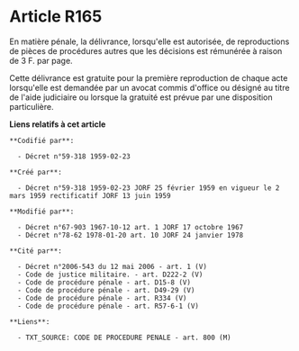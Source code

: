 # Article R165

En matière pénale, la délivrance, lorsqu'elle est autorisée, de reproductions de pièces de procédures autres que les
décisions est rémunérée à raison de 3 F. par page.

Cette délivrance est gratuite pour la première reproduction de chaque acte lorsqu'elle est demandée par un avocat commis
d'office ou désigné au titre de l'aide judiciaire ou lorsque la gratuité est prévue par une disposition particulière.

**Liens relatifs à cet article**

	**Codifié par**:

	  - Décret n°59-318 1959-02-23

	**Créé par**:

	  - Décret n°59-318 1959-02-23 JORF 25 février 1959 en vigueur le 2 mars 1959 rectificatif JORF 13 juin 1959

	**Modifié par**:

	  - Décret n°67-903 1967-10-12 art. 1 JORF 17 octobre 1967
	  - Décret n°78-62 1978-01-20 art. 10 JORF 24 janvier 1978

	**Cité par**:

	  - Décret n°2006-543 du 12 mai 2006 - art. 1 (V)
	  - Code de justice militaire. - art. D222-2 (V)
	  - Code de procédure pénale - art. D15-8 (V)
	  - Code de procédure pénale - art. D49-29 (V)
	  - Code de procédure pénale - art. R334 (V)
	  - Code de procédure pénale - art. R57-6-1 (V)

	**Liens**:

	  - TXT_SOURCE: CODE DE PROCEDURE PENALE - art. 800 (M)
